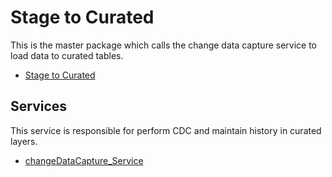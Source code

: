 # Stage to Curated

This is the master package which calls the change data capture service to load data to curated tables.

- [Stage to Curated](https://adb-1404508169952434.14.azuredatabricks.net/?o=1404508169952434#notebook/1815884689083064/command/3618457288682944)

## Services

This service is responsible for perform CDC and maintain history in curated layers.

- [changeDataCapture_Service](https://adb-1404508169952434.14.azuredatabricks.net/?o=1404508169952434#notebook/2348692768131794/command/412785093504192)
